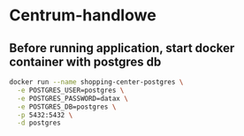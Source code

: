 # Centrum-handlowe

## Before running application, start docker container with postgres db

```bash
docker run --name shopping-center-postgres \
  -e POSTGRES_USER=postgres \
  -e POSTGRES_PASSWORD=datax \
  -e POSTGRES_DB=postgres \
  -p 5432:5432 \
  -d postgres
```